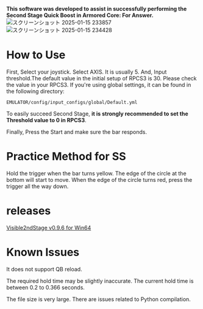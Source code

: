 **This software was developed to assist in successfully performing the Second Stage Quick Boost in Armored Core: For Answer.**
![スクリーンショット 2025-01-15 233857](https://github.com/user-attachments/assets/c2fec8dc-0ff8-41e4-bde4-d1d531cfc7f8)
![スクリーンショット 2025-01-15 234428](https://github.com/user-attachments/assets/077bdfbd-9840-4704-adbe-f48ffe7eedf1)


# How to Use

First, Select your joystick.
Select AXIS. It is usually 5.
And, Input threshold.The default value in the initial setup of RPCS3 is 30. Please check the value in your RPCS3. If you're using global settings, it can be found in the following directory: 
```
EMULATOR/config/input_configs/global/Default.yml 
```
To easily succeed Second Stage, **it is strongly recommended to set the Threshold value to 0 in RPCS3**.

Finally, Press the Start and make sure the bar responds.

# Practice Method for SS

Hold the trigger when the bar turns yellow. The edge of the circle at the bottom will start to move. When the edge of the circle turns red, press the trigger all the way down.
# releases
[Visible2ndStage v0.9.6 for Win64](https://github.com/BEZEL-fA/Visible2ndStage/releases/tag/0.9.6)
# Known Issues

It does not support QB reload.

The required hold time may be slightly inaccurate. The current hold time is between 0.2 to 0.366 seconds.

The file size is very large. There are issues related to Python compilation.
